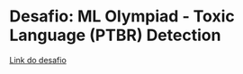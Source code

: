 # Desafio: ML Olympiad - Toxic Language (PTBR) Detection

<a href="https://www.kaggle.com/competitions/ml-olympiad-toxic-language-ptbr-detection" target="blank">Link do desafio</a>
